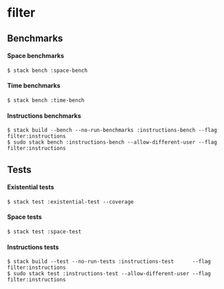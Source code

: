 # filter

## Benchmarks

#### Space benchmarks

    $ stack bench :space-bench

#### Time benchmarks

    $ stack bench :time-bench

#### Instructions benchmarks

    $ stack build --bench --no-run-benchmarks :instructions-bench --flag filter:instructions
    $ sudo stack bench :instructions-bench --allow-different-user --flag filter:instructions

## Tests

#### Existential tests

    $ stack test :existential-test --coverage

#### Space tests

    $ stack test :space-test

#### Instructions tests

    $ stack build --test --no-run-tests :instructions-test      --flag filter:instructions
    $ sudo stack test :instructions-test --allow-different-user --flag filter:instructions
